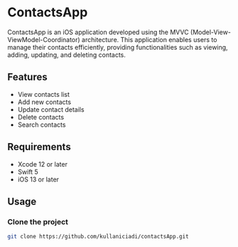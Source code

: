 # ContactsApp

ContactsApp is an iOS application developed using the MVVC (Model-View-ViewModel-Coordinator) architecture. This application enables users to manage their contacts efficiently, providing functionalities such as viewing, adding, updating, and deleting contacts.

## Features

- View contacts list
- Add new contacts
- Update contact details
- Delete contacts
- Search contacts

## Requirements

- Xcode 12 or later
- Swift 5
- iOS 13 or later

## Usage

### Clone the project

```bash
git clone https://github.com/kullaniciadi/contactsApp.git
